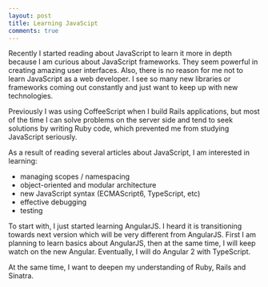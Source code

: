 ```yaml
---
layout: post
title: Learning JavaScipt
comments: true
---
```


Recently I started reading about JavaScript to learn it more in depth because I am curious about JavaScript frameworks. They seem powerful in creating amazing user interfaces. Also, there is no reason for me not to learn JavaScript as a web developer. I see so many new libraries or frameworks coming out constantly and just want to keep up with new technologies.

<!--more-->

Previously I was using CoffeeScript when I build Rails applications, but most of the time I can solve problems on the server side and tend to seek solutions by writing Ruby code, which prevented me from studying JavaScript seriously.

As a result of reading several articles about JavaScript, I am interested in learning:

- managing scopes / namespacing
- object-oriented and modular architecture
- new JavaScript syntax (ECMAScript6, TypeScript, etc)
- effective debugging
- testing

To start with, I just started learning AngularJS. I heard it is transitioning towards next version which will be very different from AngularJS. First I am planning to learn basics about AngularJS, then at the same time, I will keep watch on the new Angular. Eventually, I will do Angular 2 with TypeScript.

At the same time, I want to deepen my understanding of Ruby, Rails and Sinatra.
